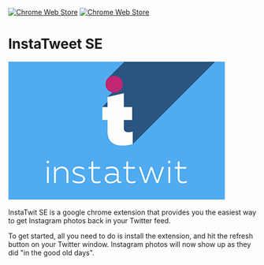 [![Chrome Web Store](https://img.shields.io/chrome-web-store/v/iegaigpohjiomadeaieoabbaephagnik.svg)](https://chrome.google.com/webstore/detail/instatwit-se-instagram-in/iegaigpohjiomadeaieoabbaephagnik)
[![Chrome Web Store](https://img.shields.io/chrome-web-store/d/iegaigpohjiomadeaieoabbaephagnik.svg)](https://chrome.google.com/webstore/detail/instatwit-se-instagram-in/iegaigpohjiomadeaieoabbaephagnik)


# InstaTweet SE

![Ad](ad_opt.png?raw=true "Ad")  

InstaTwit SE is a google chrome extension that provides you the easiest way to get Instagram photos back in your Twitter feed.

To get started, all you need to do is install the extension, and hit the refresh button on your Twitter window. Instagram photos will now show up as they did "in the good old days".

